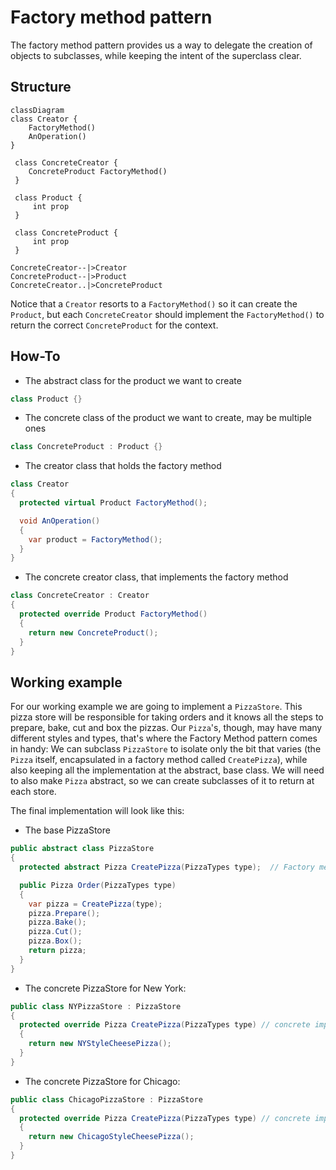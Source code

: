 # Factory method pattern

The factory method pattern provides us a way to delegate the creation of objects to subclasses, while keeping the intent of the superclass clear.

## Structure

```mermaid
classDiagram
class Creator {
    FactoryMethod()
    AnOperation()
}

 class ConcreteCreator {
    ConcreteProduct FactoryMethod()
 }

 class Product {
     int prop
 }

 class ConcreteProduct {
     int prop
 }

ConcreteCreator--|>Creator
ConcreteProduct--|>Product
ConcreteCreator..|>ConcreteProduct
```

Notice that a `Creator` resorts to a `FactoryMethod()` so it can create the `Product`, but each `ConcreteCreator` should implement the `FactoryMethod()` to return the correct `ConcreteProduct` for the context.

## How-To

- The abstract class for the product we want to create

```csharp
class Product {}
```

- The concrete class of the product we want to create, may be multiple ones

```csharp
class ConcreteProduct : Product {}
```

- The creator class that holds the factory method

```csharp
class Creator
{
  protected virtual Product FactoryMethod();

  void AnOperation()
  {
    var product = FactoryMethod();
  }
}
```

- The concrete creator class, that implements the factory method

```csharp
class ConcreteCreator : Creator
{
  protected override Product FactoryMethod()
  {
    return new ConcreteProduct();
  }
}
```

## Working example

For our working example we are going to implement a `PizzaStore`. This pizza store will be responsible for taking orders and it knows all the steps to prepare, bake, cut and box the pizzas. Our `Pizza`'s, though, may have many different styles and types, that's where the Factory Method pattern comes in handy: We can subclass `PizzaStore` to isolate only the bit that varies (the `Pizza` itself, encapsulated in a factory method called `CreatePizza`), while also keeping all the implementation at the abstract, base class. We will need to also make `Pizza` abstract, so we can create subclasses of it to return at each store.

The final implementation will look like this:

- The base PizzaStore

```csharp
public abstract class PizzaStore
{
  protected abstract Pizza CreatePizza(PizzaTypes type);  // Factory method

  public Pizza Order(PizzaTypes type)
  {
    var pizza = CreatePizza(type);
    pizza.Prepare();
    pizza.Bake();
    pizza.Cut();
    pizza.Box();
    return pizza;
  }
}
```

- The concrete PizzaStore for New York:

```csharp
public class NYPizzaStore : PizzaStore
{
  protected override Pizza CreatePizza(PizzaTypes type) // concrete implementation
  {
    return new NYStyleCheesePizza();
  }
}
```

- The concrete PizzaStore for Chicago:

```csharp
public class ChicagoPizzaStore : PizzaStore
{
  protected override Pizza CreatePizza(PizzaTypes type) // concrete implementation
  {
    return new ChicagoStyleCheesePizza();
  }
}
```
